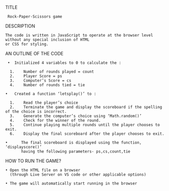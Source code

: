 TITLE 

     Rock-Paper-Scissors game


DESCRIPTION

    The code is written in JavaScript to operate at the browser level without any special inclusion of HTML
    or CSS for styling.


AN OUTLINE OF THE CODE

     •	Initialized 4 variables to 0 to calculate the :
  
      1.	Number of rounds played = count
      2.	Player Score = ps
      3.	Computer’s Score = cs
      4.	Number of rounds tied = tie
      
    •	Created a function ‘letsplay()’ to :
  
      1.	Read the player’s choice
      2.	Terminate the game and display the scoreboard if the spelling of the choice is incorrect.
      3.	Generate the computer’s choice using ‘Math.random()’
      4.	Check for the winner of the round.
      5.	Continue playing multiple rounds until the player chooses to exit.
      6.	Display the final scoreboard after the player chooses to exit.
      
    •      The final scoreboard is displayed using the function, ‘displayscore()’
           having the following parameters- ps,cs,count,tie

HOW TO RUN THE GAME?

    • Open the HTML file on a browser
      (through Live Server on VS code or other applicable options)
      
    • The game will automatically start running in the browser



